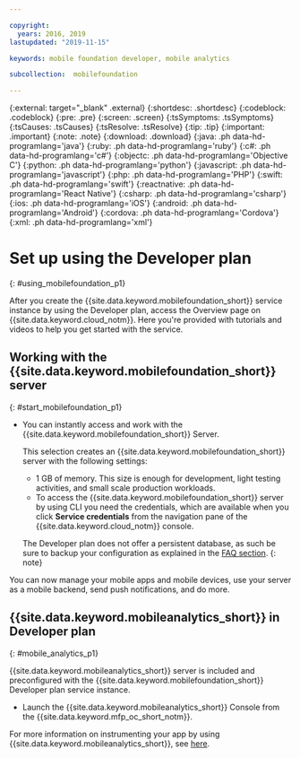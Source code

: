 ```yaml
---

copyright:
  years: 2016, 2019
lastupdated: "2019-11-15"

keywords: mobile foundation developer, mobile analytics

subcollection:  mobilefoundation

---
```


{:external: target="_blank" .external}
{:shortdesc: .shortdesc}
{:codeblock: .codeblock}
{:pre: .pre}
{:screen: .screen}
{:tsSymptoms: .tsSymptoms}
{:tsCauses: .tsCauses}
{:tsResolve: .tsResolve}
{:tip: .tip}
{:important: .important}
{:note: .note}
{:download: .download}
{:java: .ph data-hd-programlang='java'}
{:ruby: .ph data-hd-programlang='ruby'}
{:c#: .ph data-hd-programlang='c#'}
{:objectc: .ph data-hd-programlang='Objective C'}
{:python: .ph data-hd-programlang='python'}
{:javascript: .ph data-hd-programlang='javascript'}
{:php: .ph data-hd-programlang='PHP'}
{:swift: .ph data-hd-programlang='swift'}
{:reactnative: .ph data-hd-programlang='React Native'}
{:csharp: .ph data-hd-programlang='csharp'}
{:ios: .ph data-hd-programlang='iOS'}
{:android: .ph data-hd-programlang='Android'}
{:cordova: .ph data-hd-programlang='Cordova'}
{:xml: .ph data-hd-programlang='xml'}

#	Set up using the Developer plan
{: #using_mobilefoundation_p1}

After you create the {{site.data.keyword.mobilefoundation_short}} service instance by using the Developer plan, access the Overview page on {{site.data.keyword.cloud_notm}}. Here you're provided with tutorials and videos to help you get started with the service.

## Working with the {{site.data.keyword.mobilefoundation_short}} server
{: #start_mobilefoundation_p1}

* You can instantly access and work with the {{site.data.keyword.mobilefoundation_short}} Server.

   This selection creates an {{site.data.keyword.mobilefoundation_short}} server with the following settings:
   * 1 GB of memory. This size is enough for development, light testing activities, and small scale production workloads.
   * To access the {{site.data.keyword.mobilefoundation_short}} server by using CLI you need the credentials, which are available when you click **Service credentials** from the navigation pane of the {{site.data.keyword.cloud_notm}} console.

   The Developer plan does not offer a persistent database, as such be sure to backup your configuration as explained in the [FAQ section](/docs/services/mobilefoundation?topic=mobilefoundation-mfp-faq#persistentdatabase).
   {: note}

You can now manage your mobile apps and mobile devices, use your server as a mobile backend, send push notifications, and do more.

## {{site.data.keyword.mobileanalytics_short}} in Developer plan
{: #mobile_analytics_p1}

{{site.data.keyword.mobileanalytics_short}} server is included and preconfigured with the {{site.data.keyword.mobilefoundation_short}} Developer plan service instance.

* Launch the {{site.data.keyword.mobileanalytics_short}} Console from the {{site.data.keyword.mfp_oc_short_notm}}.

For more information on instrumenting your app by using {{site.data.keyword.mobileanalytics_short}}, see [here](/docs/services/mobilefoundation?topic=mobilefoundation-instrument_your_app#instrument_your_app).
